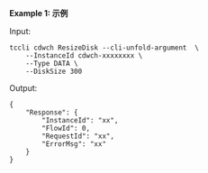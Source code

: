 **Example 1: 示例**



Input: 

```
tccli cdwch ResizeDisk --cli-unfold-argument  \
    --InstanceId cdwch-xxxxxxxx \
    --Type DATA \
    --DiskSize 300
```

Output: 
```
{
    "Response": {
        "InstanceId": "xx",
        "FlowId": 0,
        "RequestId": "xx",
        "ErrorMsg": "xx"
    }
}
```

